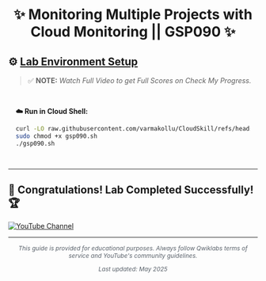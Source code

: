 <h1 align="center">
✨  Monitoring Multiple Projects with Cloud Monitoring || GSP090 ✨
</h1>


## ⚙️ <ins>Lab Environment Setup</ins>

> ✅ **NOTE:** *Watch Full Video to get Full Scores on Check My Progress.*

<div style="padding: 15px; margin: 10px 0;">
<p><strong>☁️ Run in Cloud Shell:</strong></p>

```bash
curl -LO raw.githubusercontent.com/varmakollu/CloudSkill/refs/heads/main/Monitoring%20Multiple%20Projects%20with%20Cloud%20Monitoring/gsp090.sh
sudo chmod +x gsp090.sh
./gsp090.sh
```
</div>

---

## 🎉 **Congratulations! Lab Completed Successfully!** 🏆    
  
  <a href="https://www.youtube.com/@tutorialboy24?sub_confirmation=1">
    <img src="https://img.shields.io/badge/Subscribe-TutorialBoy-FF0000?style=for-the-badge&logo=youtube&logoColor=white" alt="YouTube Channel">
  </a>


</div>

---

<div align="center">
  <p style="font-size: 12px; color: #586069;">
    <em>This guide is provided for educational purposes. Always follow Qwiklabs terms of service and YouTube's community guidelines.</em>
  </p>
  <p style="font-size: 12px; color: #586069;">
    <em>Last updated: May 2025</em>
  </p>
</div>
